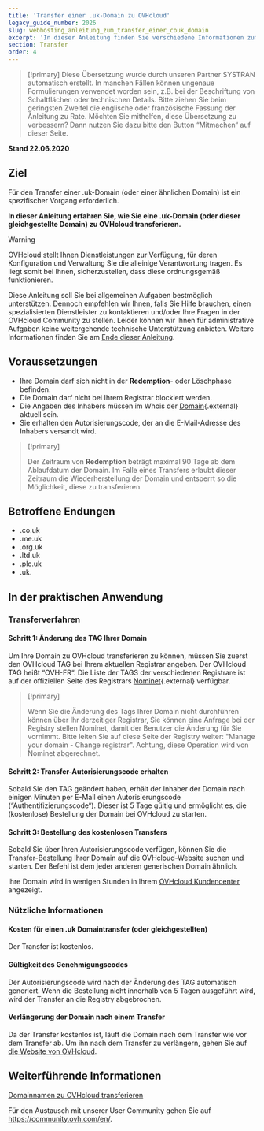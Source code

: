 ```yaml
---
title: 'Transfer einer .uk-Domain zu OVHcloud'
legacy_guide_number: 2026
slug: webhosting_anleitung_zum_transfer_einer_couk_domain
excerpt: 'In dieser Anleitung finden Sie verschiedene Informationen zum Transfer einer .uk-Domain oder einer ähnlichen Domain zu OVHcloud'
section: Transfer
order: 4
---
```


> [!primary]
> Diese Übersetzung wurde durch unseren Partner SYSTRAN automatisch erstellt. In manchen Fällen können ungenaue Formulierungen verwendet worden sein, z.B. bei der Beschriftung von Schaltflächen oder technischen Details. Bitte ziehen Sie beim geringsten Zweifel die englische oder französische Fassung der Anleitung zu Rate. Möchten Sie mithelfen, diese Übersetzung zu verbessern? Dann nutzen Sie dazu bitte den Button “Mitmachen“ auf dieser Seite.
>

**Stand 22.06.2020**

## Ziel

Für den Transfer einer .uk-Domain (oder einer ähnlichen Domain) ist ein spezifischer Vorgang erforderlich.

**In dieser Anleitung erfahren Sie, wie Sie eine .uk-Domain (oder dieser gleichgestellte Domain) zu OVHcloud transferieren.**

> [!warning]
> OVHcloud stellt Ihnen Dienstleistungen zur Verfügung, für deren Konfiguration und Verwaltung Sie die alleinige Verantwortung tragen. Es liegt somit bei Ihnen, sicherzustellen, dass diese ordnungsgemäß funktionieren.
> 
> Diese Anleitung soll Sie bei allgemeinen Aufgaben bestmöglich unterstützen. Dennoch empfehlen wir Ihnen, falls Sie Hilfe brauchen, einen spezialisierten Dienstleister zu kontaktieren und/oder Ihre Fragen in der OVHcloud Community zu stellen. Leider können wir Ihnen für administrative Aufgaben keine weitergehende technische Unterstützung anbieten. Weitere Informationen finden Sie am [Ende dieser Anleitung](#gofurther).
>

## Voraussetzungen

- Ihre Domain darf sich nicht in der **Redemption**- oder Löschphase befinden.
- Die Domain darf nicht bei Ihrem Registrar blockiert werden. 
- Die Angaben des Inhabers müssen im Whois der [Domain](https://www.nominet.uk/whois/){.external} aktuell sein.
- Sie erhalten den Autorisierungscode, der an die E-Mail-Adresse des Inhabers versandt wird. 

> [!primary]
>
> Der Zeitraum von **Redemption** beträgt maximal 90 Tage ab dem Ablaufdatum der Domain. Im Falle eines Transfers erlaubt dieser Zeitraum die Wiederherstellung der Domain und entsperrt so die Möglichkeit, diese zu transferieren.

## Betroffene Endungen

- .co.uk
- .me.uk
- .org.uk
- .ltd.uk
- .plc.uk
- .uk.

## In der praktischen Anwendung

### Transferverfahren

#### Schritt 1: Änderung des TAG Ihrer Domain

Um Ihre Domain zu OVHcloud transferieren zu können, müssen Sie zuerst den OVHcloud TAG bei Ihrem aktuellen Registrar angeben. Der OVHcloud TAG heißt “OVH-FR“. Die Liste der TAGS der verschiedenen Registrare ist auf der offiziellen Seite des Registrars [Nominet](http://www.nominet.uk/registrar-list){.external} verfügbar.

> [!primary]
>
> Wenn Sie die Änderung des Tags Ihrer Domain nicht durchführen können über
> Ihr derzeitiger Registrar, Sie können eine Anfrage bei der Registry stellen
> Nominet, damit der Benutzer die Änderung für Sie vornimmt.
> Bitte leiten Sie auf diese Seite der Registry weiter: "Manage your domain - Change registrar".
> Achtung, diese Operation wird von Nominet abgerechnet.
>

#### Schritt 2: Transfer-Autorisierungscode erhalten

Sobald Sie den TAG geändert haben, erhält der Inhaber der Domain nach einigen Minuten per E-Mail einen Autorisierungscode (“Authentifizierungscode“). Dieser ist 5 Tage gültig und ermöglicht es, die (kostenlose) Bestellung der Domain bei OVHcloud zu starten.

#### Schritt 3: Bestellung des kostenlosen Transfers

Sobald Sie über Ihren Autorisierungscode verfügen, können Sie die Transfer-Bestellung Ihrer Domain auf die OVHcloud-Website suchen und starten. Der Befehl ist dem jeder anderen generischen Domain ähnlich.

Ihre Domain wird in wenigen Stunden in Ihrem [OVHcloud Kundencenter](https://www.ovh.com/auth/?action=gotomanager&from=https://www.ovh.de/&ovhSubsidiary=de) angezeigt.

### Nützliche Informationen

#### Kosten für einen .uk Domaintransfer (oder gleichgestellten)

Der Transfer ist kostenlos.

#### Gültigkeit des Genehmigungscodes

Der Autorisierungscode wird nach der Änderung des TAG automatisch generiert. Wenn die Bestellung nicht innerhalb von 5 Tagen ausgeführt wird, wird der Transfer an die Registry abgebrochen.

#### Verlängerung der Domain nach einem Transfer

Da der Transfer kostenlos ist, läuft die Domain nach dem Transfer wie vor dem Transfer ab. Um ihn nach dem Transfer zu verlängern, gehen Sie auf [die Website von OVHcloud](https://www.ovh.co.uk/cgi-bin/order/renew.cgi).

## Weiterführende Informationen <a name="gofurther"></a>

[Domainnamen zu OVHcloud transferieren](https://docs.ovh.com/de/domains/transfer-einer-generischen-domain/)

Für den Austausch mit unserer User Community gehen Sie auf <https://community.ovh.com/en/>.
